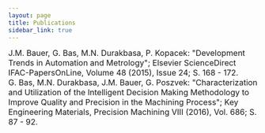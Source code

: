 ```yaml
---
layout: page
title: Publications
sidebar_link: true
---
```

<script type='text/javascript' src='https://d1bxh8uas1mnw7.cloudfront.net/assets/embed.js'></script>
 
 <script async src="https://badge.dimensions.ai/badge.js" charset="utf-8"></script>
 <font size="3">
<div class="content">
  
  <article class="post-body">
J.M. Bauer, G. Bas, M.N. Durakbasa, P. Kopacek:
"Development Trends in Automation and Metrology";
Elsevier ScienceDirect IFAC-PapersOnLine, Volume 48 (2015), Issue 24; S. 168 - 172.
</article>

<article class="post-body">
  <div style="display: inline"><div style="display: inline" data-badge-type="donut" data-doi="0.1001/jama.2016.9797" data-hide-no-mentions="true" class="altmetric-embed"></div>G. Bas, M.N. Durakbasa, J.M. Bauer, G. Poszvek:
"Characterization and Utilization of the Intelligent Decision Making Methodology to Improve Quality and Precision in the Machining Process";
  Key Engineering Materials, Precision Machining VIII (2016), Vol. 686; S. 87 - 92.
  <span class="__dimensions_badge_embed__" data-doi="10.1007/978-3-030-31343-2_6" data-style="small_rectangle"></span>
  </div>
</article>
  
  </div>
